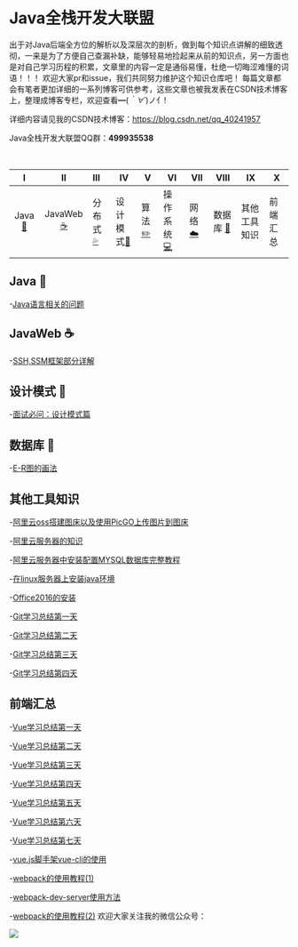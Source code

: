 # Java全栈开发大联盟                  

​           出于对Java后端全方位的解析以及深层次的剖析，做到每个知识点讲解的细致透彻，一来是为了方便自己查漏补缺，能够轻易地捡起来从前的知识点，另一方面也是对自己学习历程的积累，文章里的内容一定是通俗易懂，杜绝一切晦涩难懂的词语！！！      欢迎大家pr和issue，我们共同努力维护这个知识仓库吧！
每篇文章都会有笔者更加详细的一系列博客可供参考，这些文章也被我发表在CSDN技术博客上，整理成博客专栏，欢迎查看━(*｀∀´*)ノ亻!

详细内容请见我的CSDN技术博客：<https://blog.csdn.net/qq_40241957>

Java全栈开发大联盟QQ群：**499935538**

​                    

  

|                              Ⅰ                               |                              Ⅱ                               | Ⅲ      | Ⅳ        | Ⅴ    | Ⅵ        | Ⅶ    | Ⅷ      | Ⅸ |Ⅹ|
| :----------------------------------------------------------: | :----------------------------------------------------------: | :----- | -------- | ---- | -------- | ---- | ------ |------|------|
| Java[:couple:](#Java-couple) | JavaWeb[:coffee:](#JavaWeb-coffee)| 分布式[:sweat_drops:](#分布式-sweat_drops) | 设计模式[:hammer:](#设计模式-hammer) | 算法[:pencil2:](#算法-pencil2) | 操作系统[:computer:](#操作系统-computer) | 网络[:cloud:](#网络-cloud) | 数据库 [:floppy_disk:](#数据库-floppy_disk)|其他工具知识|前端汇总|

## Java :couple:
 -[Java语言相关的问题](https://github.com/JavaAlliance/JavaAllianceNotes/blob/master/Java%E8%AF%AD%E8%A8%80%E7%9B%B8%E5%85%B3%E7%9A%84%E9%97%AE%E9%A2%98.md)

## JavaWeb :coffee:
-[SSH,SSM框架部分详解](https://github.com/JavaAlliance/JavaAllianceNotes/blob/master/SSM%E6%A1%86%E6%9E%B6%E5%B8%B8%E8%A7%81%E9%9D%A2%E8%AF%95%E9%A2%98.md)


## 设计模式 :hammer:
-[面试必问：设计模式篇](https://github.com/JavaAlliance/JavaAllianceNotes/blob/master/%E9%9D%A2%E8%AF%95%E5%BF%85%E9%97%AE%EF%BC%9A%E8%AE%BE%E8%AE%A1%E6%A8%A1%E5%BC%8F%E7%AF%87.md)

## 数据库 :floppy_disk:
-[E-R图的画法](https://github.com/JavaAlliance/JavaAllianceNotes/blob/master/E-R%E5%9B%BE%E7%9A%84%E5%AD%A6%E4%B9%A0.md)

## 其他工具知识 
-[阿里云oss搭建图床以及使用PicGO上传图片到图床](https://github.com/JavaAlliance/JavaAllianceNotes/blob/master/%E9%98%BF%E9%87%8C%E4%BA%91oss%E6%90%AD%E5%BB%BA%E5%9B%BE%E5%BA%8A%E4%BB%A5%E5%8F%8A%E4%BD%BF%E7%94%A8PicGO%E4%B8%8A%E4%BC%A0%E5%9B%BE%E7%89%87%E5%88%B0%E5%9B%BE%E5%BA%8A.md)

-[阿里云服务器的知识](https://github.com/JavaAlliance/JavaAllianceNotes/blob/master/%E9%98%BF%E9%87%8C%E4%BA%91%E6%9C%8D%E5%8A%A1%E5%99%A8%E7%9A%84%E7%9F%A5%E8%AF%86.md)

-[阿里云服务器中安装配置MYSQL数据库完整教程](https://github.com/JavaAlliance/JavaAllianceNotes/blob/master/%E9%98%BF%E9%87%8C%E4%BA%91%E6%9C%8D%E5%8A%A1%E5%99%A8%E4%B8%AD%E5%AE%89%E8%A3%85%E9%85%8D%E7%BD%AEMYSQL%E6%95%B0%E6%8D%AE%E5%BA%93%E5%AE%8C%E6%95%B4%E6%95%99%E7%A8%8B.md)

-[在linux服务器上安装java环境](https://github.com/JavaAlliance/JavaAllianceNotes/blob/master/%E5%9C%A8linux%E6%9C%8D%E5%8A%A1%E5%99%A8%E4%B8%8A%E5%AE%89%E8%A3%85jdk.md)

-[Office2016的安装](https://github.com/JavaAlliance/JavaAllianceNotes/blob/master/Office%E7%9A%84%E5%AE%89%E8%A3%85.md)

-[Git学习总结第一天](https://github.com/JavaAlliance/JavaAllianceNotes/blob/master/Git%E5%AD%A6%E4%B9%A0%E6%80%BB%E7%BB%93%E4%B8%80.md)

-[Git学习总结第二天](https://github.com/JavaAlliance/JavaAllianceNotes/blob/master/Git%E5%AD%A6%E4%B9%A0%E6%80%BB%E7%BB%93%EF%BC%882%EF%BC%89.md)

-[Git学习总结第三天](https://github.com/JavaAlliance/JavaAllianceNotes/blob/master/Git%E5%AD%A6%E4%B9%A0%E6%80%BB%E7%BB%93%EF%BC%883%EF%BC%89.md)

-[Git学习总结第四天](https://github.com/JavaAlliance/JavaAllianceNotes/blob/master/Git%E5%AD%A6%E4%B9%A0%E6%80%BB%E7%BB%93%EF%BC%884%EF%BC%89.md)

## 前端汇总
-[Vue学习总结第一天](https://github.com/JavaAlliance/JavaAllianceNotes/blob/master/vue.js%E7%9A%84%E5%AD%A6%E4%B9%A0%E6%80%BB%E7%BB%93%E7%AC%AC%E4%B8%80%E5%A4%A9%20(1).md)

-[Vue学习总结第二天](https://github.com/JavaAlliance/JavaAllianceNotes/blob/master/Vue.js%E6%80%BB%E7%BB%93%E7%AC%AC%E4%BA%8C%E5%A4%A9%20(1).md)

-[Vue学习总结第三天](https://github.com/JavaAlliance/JavaAllianceNotes/blob/master/Vue.js%E5%AD%A6%E4%B9%A0%E6%80%BB%E7%BB%93%E7%AC%AC%E4%B8%89%E5%A4%A9.md)

-[Vue学习总结第四天](https://github.com/JavaAlliance/JavaAllianceNotes/blob/master/Vue.js%E5%AD%A6%E4%B9%A0%E6%80%BB%E7%BB%93%E7%AC%AC%E5%9B%9B%E5%A4%A9.md)

-[Vue学习总结第五天](https://github.com/JavaAlliance/JavaAllianceNotes/blob/master/Vue.js%E5%AD%A6%E4%B9%A0%E6%80%BB%E7%BB%93%E7%AC%AC%E4%BA%94%E5%A4%A9.md)

-[Vue学习总结第六天](https://github.com/JavaAlliance/JavaAllianceNotes/blob/master/Vue.js%E5%AD%A6%E4%B9%A0%E6%80%BB%E7%BB%93%E7%AC%AC%E5%85%AD%E5%A4%A9.md)

-[Vue学习总结第七天](https://github.com/JavaAlliance/JavaAllianceNotes/blob/master/Vue.js%E5%AD%A6%E4%B9%A0%E6%80%BB%E7%BB%93%E7%AC%AC%E4%B8%83%E5%A4%A9.md)

-[vue.js脚手架vue-cli的使用](https://github.com/JavaAlliance/JavaAllianceNotes/blob/master/vue.js%E8%84%9A%E6%89%8B%E6%9E%B6vue-cli%E7%9A%84%E4%BD%BF%E7%94%A8.md)

-[webpack的使用教程(1)](https://github.com/JavaAlliance/JavaAllianceNotes/blob/master/webpack%E7%9A%84%E4%BD%BF%E7%94%A8%E6%95%99%E7%A8%8B%EF%BC%881%EF%BC%89.md)

-[webpack-dev-server使用方法](https://github.com/JavaAlliance/JavaAllianceNotes/blob/master/webpack-dev-server%E4%BD%BF%E7%94%A8%E6%96%B9%E6%B3%95.md)

-[webpack的使用教程(2)](https://github.com/JavaAlliance/JavaAllianceNotes/blob/master/webpack%E7%9A%84%E4%BD%BF%E7%94%A8%E6%95%99%E7%A8%8B%EF%BC%882%EF%BC%89.md)
欢迎大家关注我的微信公众号：

![](https://javaalliance.oss-cn-shenzhen.aliyuncs.com/img/20190424162437.png)

